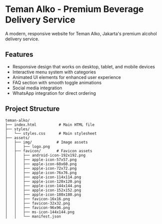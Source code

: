 # Teman Alko - Premium Beverage Delivery Service

A modern, responsive website for Teman Alko, Jakarta's premium alcohol delivery service.

## Features

- Responsive design that works on desktop, tablet, and mobile devices
- Interactive menu system with categories
- Animated UI elements for enhanced user experience
- FAQ section with smooth toggle animations
- Social media integration
- WhatsApp integration for direct ordering

## Project Structure 

```
teman-alko/
├── index.html          # Main HTML file
├── styles/
│   └── styles.css      # Main stylesheet
├── assets/            
│   ├── img/           # Image assets
│   │   ├── logo.png
│   ├── favicon/       # Favicon assets
│   │   ├── android-icon-192x192.png
│   │   ├── apple-icon-57x57.png
│   │   ├── apple-icon-60x60.png
│   │   ├── apple-icon-72x72.png
│   │   ├── apple-icon-76x76.png
│   │   ├── apple-icon-114x114.png
│   │   ├── apple-icon-120x120.png
│   │   ├── apple-icon-144x144.png
│   │   ├── apple-icon-152x152.png
│   │   ├── apple-icon-180x180.png
│   │   ├── favicon-16x16.png
│   │   ├── favicon-32x32.png
│   │   ├── favicon-96x96.png
│   │   ├── ms-icon-144x144.png
│   │   └── manifest.json